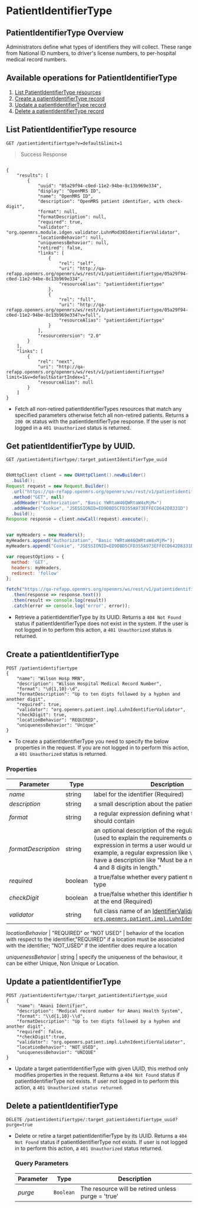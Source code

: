 # PatientIdentifierType

## PatientIdentifierType Overview
Administrators define what types of identifiers they will collect. These range from National ID numbers, to driver's license numbers, to per-hospital medical record numbers.


## Available operations for PatientIdentifierType

1. [List PatientIdentifierType resources](#List-patientidentifierType-resource)
2. [Create a patientIdentifierType record](#create-a-patientidentifierType)
3. [Update a patientIdentifierType record](#update-a-patientIdentifierType)
4. [Delete a patientIdentifierType record](#delete-a-patientIdentifierType)

## List PatientIdentifierType resource

```shell
GET /patientidentifiertype?v=default&limit=1
```

> Success Response

```response

{
    "results": [
        {
            "uuid": "05a29f94-c0ed-11e2-94be-8c13b969e334",
            "display": "OpenMRS ID",
            "name": "OpenMRS ID",
            "description": "OpenMRS patient identifier, with check-digit",
            "format": null,
            "formatDescription": null,
            "required": true,
            "validator": "org.openmrs.module.idgen.validator.LuhnMod30IdentifierValidator",
            "locationBehavior": null,
            "uniquenessBehavior": null,
            "retired": false,
            "links": [
                {
                    "rel": "self",
                    "uri": "http://qa-refapp.openmrs.org/openmrs/ws/rest/v1/patientidentifiertype/05a29f94-c0ed-11e2-94be-8c13b969e334",
                    "resourceAlias": "patientidentifiertype"
                },
                {
                    "rel": "full",
                    "uri": "http://qa-refapp.openmrs.org/openmrs/ws/rest/v1/patientidentifiertype/05a29f94-c0ed-11e2-94be-8c13b969e334?v=full",
                    "resourceAlias": "patientidentifiertype"
                }
            ],
            "resourceVersion": "2.0"
        }
    ],
    "links": [
        {
            "rel": "next",
            "uri": "http://qa-refapp.openmrs.org/openmrs/ws/rest/v1/patientidentifiertype?limit=1&v=default&startIndex=1",
            "resourceAlias": null
        }
    ]
}

```

* Fetch all non-retired patientIdentifierTypes resources that match any specified parameters otherwise fetch all non-retired patients. Returns a `200 OK` status with the patientIdentifierType response. If the user is not logged in a `401 Unauthorized` status is returned.


## Get patientIdentifierType by UUID.

```shell
GET /patientidentifiertype/:target_patientIdentifierType_uuid
```

```java

OkHttpClient client = new OkHttpClient().newBuilder()
  .build();
Request request = new Request.Builder()
  .url("https://qa-refapp.openmrs.org/openmrs/ws/rest/v1/patientidentifiertype/05a29f94-c0ed-11e2-94be-8c13b969e334")
  .method("GET", null)
  .addHeader("Authorization", "Basic YWRtaW46QWRtaW4xMjM=")
  .addHeader("Cookie", "JSESSIONID=ED9DBD5CFD355A973EFFECD642D8331D")
  .build();
Response response = client.newCall(request).execute();

```

```javascript

var myHeaders = new Headers();
myHeaders.append("Authorization", "Basic YWRtaW46QWRtaW4xMjM=");
myHeaders.append("Cookie", "JSESSIONID=ED9DBD5CFD355A973EFFECD642D8331D");

var requestOptions = {
  method: 'GET',
  headers: myHeaders,
  redirect: 'follow'
};

fetch("https://qa-refapp.openmrs.org/openmrs/ws/rest/v1/patientidentifiertype/05a29f94-c0ed-11e2-94be-8c13b969e334", requestOptions)
  .then(response => response.text())
  .then(result => console.log(result))
  .catch(error => console.log('error', error));

```

* Retrieve a patientIdentifierType by its UUID. Returns a `404 Not Found` status if patientIdentifierType does not exist in the system. If the user is not logged in to perform this action, a `401 Unauthorized` status is returned.


## Create a patientIdentifierType

```shell
POST /patientidentifiertype
{
    "name": "Wilson Hosp MRN",
    "description": "Wilson Hospital Medical Record Number",
    "format": "\d{1,10}-\d",
    "formatDescription": "Up to ten digts followed by a hyphen and another digit",
    "required": true,
    "validator": "org.openmrs.patient.impl.LuhnIdentifierValidator",
    "checkDigit": true,
    "locationBehavior": "REQUIRED",
    "uniquenessBehavior": "Unique"
}
```
* To create a patientIdentifierType you need to specify the below properties in the request. If you are not logged in to perform this action, a `401 Unauthorized` status is returned.

### Properties

Parameter | Type | Description
--- | --- | ---
*name* | string | label for the identifier (Required)
*description* | string | a small description about the patientIdentifier
*format* | string | a regular expression defining what the identifier text should contain
*formatDescription* | string | an optional description of the regular expression,(used to explain the requirements of the regular expression in terms a user would understand). For example, a regular expression like `\d{4,8}` could have a description like "Must be a number between 4 and 8 digits in length."
*required* | boolean | a true/false whether every patient must have this type
*checkDigit* | boolean | a true/false whether this identifier has a checkdigit at the end (Required)
*validator* | string | full class name of an [IdentifierValidator](https://docs.openmrs.org/doc/org/openmrs/patient/IdentifierValidator.html) (e.g., [`org.openmrs.patient.impl.LuhnIdentifierValidator`](https://docs.openmrs.org/doc/org/openmrs/patient/impl/LuhnIdentifierValidator.html))

*locationBehavior* | "REQUIRED" or "NOT USED" | behavior of the location with respect to the identifier,"REQUIRED" if a location must be associated with the identifier; "NOT_USED" if the identifier does require a location
 
*uniquenessBehavior* | string | specify the uniqueness of the behaviour, it can be either Unique, Non Unique or Location.


## Update a patientIdentifierType

```shell
POST /patientidentifertype/:target_patientidentifiertype_uuid
{
    "name": "Amani Identifier",
    "description": "Medical record number for Amani Health System",
    "format": "\\d{1,10}-\\d",
    "formatDescription": "Up to ten digts followed by a hyphen and another digit",
    "required": false,
    "*checkDigit":true,
    "validator": "org.openmrs.patient.impl.LuhnIdentifierValidator",
    "locationBehavior": "NOT_USED",
    "uniquenessBehavior": "UNIQUE"
}
```
* Update a target patientIdentifierType with given UUID, this method only modifies properties in the request. 
Returns a `404 Not Found` status if patientIdentifierType not exists. If user not logged in to perform this action, a `401 Unauthorized status returned`.



## Delete a patientIdentifierType

```shell
DELETE /patientidentifiertype/:target_patientidentifiertype_uuid?purge=true
```
* Delete or retire a target patientIdentifierType by its UUID. Returns a `404 Not Found` status if patientIdentifierType not exists. If user is not logged in to perform this action, a `401 Unauthorized` status returned.

    ### Query Parameters

    Parameter | Type | Description
    --- | --- | ---
    *purge* | `Boolean` | The resource will be retired unless purge = 'true'

